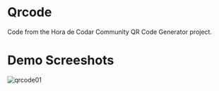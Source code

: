 # Qrcode
Code from the Hora de Codar Community QR Code Generator project.

# Demo Screeshots
![qrcode01](https://user-images.githubusercontent.com/81976280/214952894-54c22dfc-43f6-4ca9-8d89-5a18b00fc113.png)

